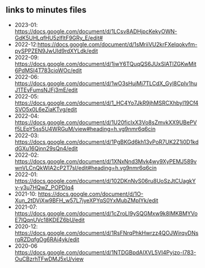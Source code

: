 ## links to minutes files

- 2023-01: https://docs.google.com/document/d/1LCsv8ADHjpcKekyOWN-GdK5UHLqfHU5zlfltF9GRy_E/edit#
- 2022-12:https://docs.google.com/document/d/1sMriiVU2krFXelqokvfm-pySPPZEN9JwUId9rdXYLdk/edit
- 2022-09: https://docs.google.com/document/d/1jwY6TQuqQS6JUxSlATlZGKwMit6PdMSI4T783cioWOc/edit
- 2022-06: https://docs.google.com/document/d/1wO3sHujMj7TLCdX_Gyl8CpIv1huJ1TEyFumsNJFj3mE/edit
- 2022-05: https://docs.google.com/document/d/1_HC4Yo7JkR9jhMSRCXhbyI19Cf4SVO5x0L6eZiaKTvg/edit
- 2022-04: https://docs.google.com/document/d/1U20ficIxX3Vo8sZmvkXX9UBePVf5LEpY5ss5U4WRGuM/view#heading=h.vg9nmr6q6cin
- 2022-03: https://docs.google.com/document/d/1PgBKGd6kh13vPoR7UK2Z1j0D1kddGXu16Qjnn29sQn4/edit
- 2022-02: https://docs.google.com/document/d/1XNxNnd3Mvk4wy9XyPEMJ589vwnVLCnQkWIA2cP2T7sI/edit#heading=h.vg9nmr6q6cin
- 2022-01: https://docs.google.com/document/d/102DKnNvS06ru8UoSzJtCUagkYv-y3u7HQwZ_POPDlq4
- 2021-10: https://docs.google.com/document/d/1O-Xun_2tDVjXw9BFH_w57L7jyeXPYqS0YxMubZMpIYk/edit
- 2021-07: https://docs.google.com/document/d/1cZroLI9ySQGMxw9k8lMKBMYVoE7IQqnUVc18KDEZ6bU/edit
- 2020-12: https://docs.google.com/document/d/1RsFNrqPhkHwrzz4QOJWirqvDNsrqRZDqfgOg6RAi4yk/edit
- 2020-06 https://docs.google.com/document/d/1NTDGBpdAIXVL5VI4Pyjzo-I783-OuCBzrhTFwDMJ5xU/view
